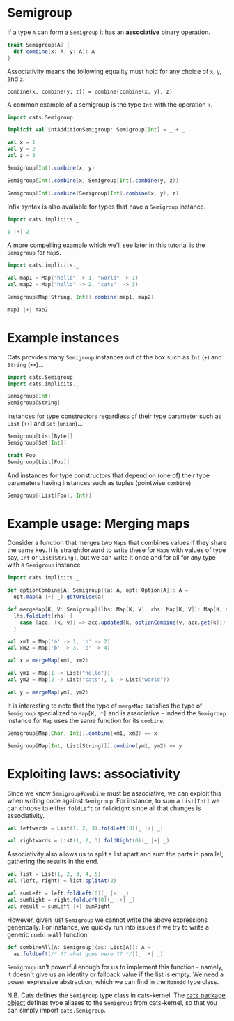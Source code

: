 # Semigroup

If a type `A` can form a `Semigroup` it has an **associative** binary operation.

```scala mdoc:silent
trait Semigroup[A] {
  def combine(x: A, y: A): A
}
```

Associativity means the following equality must hold for any choice of `x`, `y`, and
`z`.

```
combine(x, combine(y, z)) = combine(combine(x, y), z)
```

A common example of a semigroup is the type `Int` with the operation `+`.

```scala mdoc:reset:silent
import cats.Semigroup

implicit val intAdditionSemigroup: Semigroup[Int] = _ + _

val x = 1
val y = 2
val z = 3
```

```scala mdoc
Semigroup[Int].combine(x, y)

Semigroup[Int].combine(x, Semigroup[Int].combine(y, z))

Semigroup[Int].combine(Semigroup[Int].combine(x, y), z)
```

Infix syntax is also available for types that have a `Semigroup` instance.

```scala mdoc
import cats.implicits._

1 |+| 2
```

A more compelling example which we'll see later in this tutorial is the `Semigroup`
for `Map`s.

```scala mdoc:silent
import cats.implicits._

val map1 = Map("hello" -> 1, "world" -> 1)
val map2 = Map("hello" -> 2, "cats"  -> 3)
```

```scala mdoc
Semigroup[Map[String, Int]].combine(map1, map2)

map1 |+| map2
```

# Example instances

Cats provides many `Semigroup` instances out of the box such as `Int` (`+`) and `String` (`++`)...

```scala mdoc:reset:silent
import cats.Semigroup
import cats.implicits._
```

```scala mdoc
Semigroup[Int]
Semigroup[String]
```

Instances for type constructors regardless of their type parameter such as `List` (`++`)
and `Set` (`union`)...

```scala mdoc
Semigroup[List[Byte]]
Semigroup[Set[Int]]

trait Foo
Semigroup[List[Foo]]
```

And instances for type constructors that depend on (one of) their type parameters having instances such
as tuples (pointwise `combine`).

```scala mdoc
Semigroup[(List[Foo], Int)]
```

# Example usage: Merging maps

Consider a function that merges two `Map`s that combines values if they share
the same key. It is straightforward to write these for `Map`s with values of
type say, `Int` or `List[String]`, but we can write it once and for all for
any type with a `Semigroup` instance.

```scala mdoc:silent
import cats.implicits._

def optionCombine[A: Semigroup](a: A, opt: Option[A]): A =
  opt.map(a |+| _).getOrElse(a)

def mergeMap[K, V: Semigroup](lhs: Map[K, V], rhs: Map[K, V]): Map[K, V] =
  lhs.foldLeft(rhs) {
    case (acc, (k, v)) => acc.updated(k, optionCombine(v, acc.get(k)))
  }
```

```scala mdoc
val xm1 = Map('a' -> 1, 'b' -> 2)
val xm2 = Map('b' -> 3, 'c' -> 4)

val x = mergeMap(xm1, xm2)

val ym1 = Map(1 -> List("hello"))
val ym2 = Map(2 -> List("cats"), 1 -> List("world"))

val y = mergeMap(ym1, ym2)
```

It is interesting to note that the type of `mergeMap` satisfies the type of `Semigroup`
specialized to `Map[K, *]` and is associative - indeed the `Semigroup` instance for `Map`
uses the same function for its `combine`.

```scala mdoc
Semigroup[Map[Char, Int]].combine(xm1, xm2) == x

Semigroup[Map[Int, List[String]]].combine(ym1, ym2) == y
```

# Exploiting laws: associativity

Since we know `Semigroup#combine` must be associative, we can exploit this when writing
code against `Semigroup`. For instance, to sum a `List[Int]` we can choose to either
`foldLeft` or `foldRight` since all that changes is associativity.

```scala mdoc
val leftwards = List(1, 2, 3).foldLeft(0)(_ |+| _)

val rightwards = List(1, 2, 3).foldRight(0)(_ |+| _)
```

Associativity also allows us to split a list apart and sum the parts in parallel, gathering the results in
the end.

```scala mdoc:silent
val list = List(1, 2, 3, 4, 5)
val (left, right) = list.splitAt(2)
```

```scala mdoc
val sumLeft = left.foldLeft(0)(_ |+| _)
val sumRight = right.foldLeft(0)(_ |+| _)
val result = sumLeft |+| sumRight
```

However, given just `Semigroup` we cannot write the above expressions generically. For instance, we quickly
run into issues if we try to write a generic `combineAll` function.

```scala
def combineAll[A: Semigroup](as: List[A]): A =
  as.foldLeft(/* ?? what goes here ?? */)(_ |+| _)
```

`Semigroup` isn't powerful enough for us to implement this function - namely, it doesn't give us an identity
or fallback value if the list is empty. We need a power expressive abstraction, which we can find in the
`Monoid` type class.

N.B.
Cats defines the `Semigroup` type class in cats-kernel. The
[`cats` package object](https://github.com/typelevel/cats/blob/main/core/src/main/scala/cats/package.scala)
defines type aliases to the `Semigroup` from cats-kernel, so that you can simply import `cats.Semigroup`.
